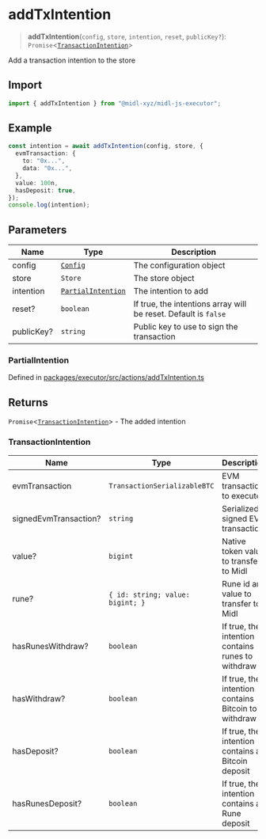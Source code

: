 # addTxIntention

> **addTxIntention**(`config`, `store`, `intention`, `reset`, `publicKey?`): `Promise`\<[`TransactionIntention`](#transactionintention)\>

Add a transaction intention to the store

## Import

```ts
import { addTxIntention } from "@midl-xyz/midl-js-executor";
```

## Example

```ts
const intention = await addTxIntention(config, store, {
  evmTransaction: {
    to: "0x...",
    data: "0x...",
  },
  value: 100n,
  hasDeposit: true,
});
console.log(intention);
```

## Parameters

| Name       | Type                                                                           | Description                                                     |
| ---------- | ------------------------------------------------------------------------------ | --------------------------------------------------------------- |
| config     | [`Config`](../../bitcoin//configuration/index#creating-a-configuration-object) | The configuration object                                        |
| store      | `Store`                                                                        | The store object                                                |
| intention  | [`PartialIntention`](#partialintention)                                        | The intention to add                                            |
| reset?     | `boolean`                                                                      | If true, the intentions array will be reset. Default is `false` |
| publicKey? | `string`                                                                       | Public key to use to sign the transaction                       |

### PartialIntention

Defined in [packages/executor/src/actions/addTxIntention.ts](https://github.com/midl-xyz/midl-js/blob/main/packages/executor/src/actions/addTxIntention.ts#L9)

## Returns

`Promise`\<[`TransactionIntention`](#transactionintention)\> - The added intention

### TransactionIntention

| Name                  | Type                             | Description                                         |
| --------------------- | -------------------------------- | --------------------------------------------------- |
| evmTransaction        | `TransactionSerializableBTC`     | EVM transaction to execute                          |
| signedEvmTransaction? | `string`                         | Serialized signed EVM transaction                   |
| value?                | `bigint`                         | Native token value to transfer to Midl              |
| rune?                 | `{ id: string; value: bigint; }` | Rune id and value to transfer to Midl               |
| hasRunesWithdraw?     | `boolean`                        | If true, the intention contains runes to withdraw   |
| hasWithdraw?          | `boolean`                        | If true, the intention contains Bitcoin to withdraw |
| hasDeposit?           | `boolean`                        | If true, the intention contains a Bitcoin deposit   |
| hasRunesDeposit?      | `boolean`                        | If true, the intention contains a Rune deposit      |
